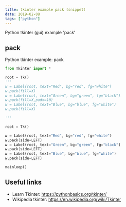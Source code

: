 ```yaml
---
title: tkinter example pack (snippet)
date: 2019-02-08
tags: ["python"]
---
```

Python tkinter (gui) example 'pack'


## pack

Python tkinter example: pack

```python
from Tkinter import *

root = Tk()
'''
w = Label(root, text="Red", bg="red", fg="white")
w.pack(fill=X)
w = Label(root, text="Green", bg="green", fg="black")
w.pack(fill=X,padx=10)
w = Label(root, text="Blue", bg="blue", fg="white")
w.pack(fill=X)

'''

root = Tk()

w = Label(root, text="Red", bg="red", fg="white")
w.pack(side=LEFT)
w = Label(root, text="Green", bg="green", fg="black")
w.pack(side=LEFT)
w = Label(root, text="Blue", bg="blue", fg="white")
w.pack(side=LEFT)

mainloop()


```

## Useful links

- Learn Tkinter: https://pythonbasics.org/tkinter/
- Wikipedia tkinter: https://en.wikipedia.org/wiki/Tkinter
